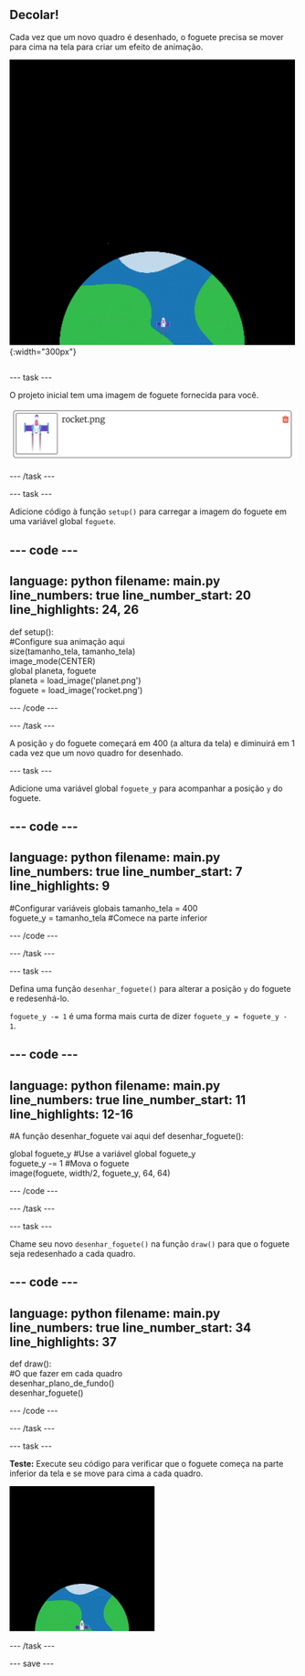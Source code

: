 ## Decolar!

<div style="display: flex; flex-wrap: wrap">
<div style="flex-basis: 200px; flex-grow: 1; margin-right: 15px;">
Cada vez que um novo quadro é desenhado, o foguete precisa se mover para cima na tela para criar um efeito de animação.
</div>
<div>

![Um foguete voando a uma velocidade constante de baixo para cima da tela.](images/fly.gif){:width="300px"}

</div>
</div>

--- task ---

O projeto inicial tem uma imagem de foguete fornecida para você.

![Imagem do foguete na biblioteca de imagens Trinket.](images/trinket_rocket_image.png)

--- /task ---

--- task ---

Adicione código à função `setup()` para carregar a imagem do foguete em uma variável global `foguete`.

--- code ---
---
language: python
filename: main.py
line_numbers: true
line_number_start: 20
line_highlights: 24, 26
---

def setup():   
  #Configure sua animação aqui   
  size(tamanho_tela, tamanho_tela)   
  image_mode(CENTER)   
  global planeta, foguete   
  planeta = load_image('planet.png')    
  foguete = load_image('rocket.png')    

--- /code ---

--- /task ---

A posição `y` do foguete começará em 400 (a altura da tela) e diminuirá em 1 cada vez que um novo quadro for desenhado.

--- task ---

Adicione uma variável global `foguete_y` para acompanhar a posição `y` do foguete.

--- code ---
---
language: python 
filename: main.py 
line_numbers: true 
line_number_start: 7
line_highlights: 9
---

#Configurar variáveis globais
tamanho_tela = 400    
foguete_y = tamanho_tela #Comece na parte inferior

--- /code ---

--- /task ---

--- task ---

Defina uma função `desenhar_foguete()` para alterar a posição `y` do foguete e redesenhá-lo.

`foguete_y -= 1` é uma forma mais curta de dizer `foguete_y = foguete_y - 1`.

--- code ---
---
language: python 
filename: main.py 
line_numbers: true 
line_number_start: 11
line_highlights: 12-16
---

#A função desenhar_foguete vai aqui
def desenhar_foguete():

  global foguete_y #Use a variável global foguete_y    
  foguete_y -= 1 #Mova o foguete    
  image(foguete, width/2, foguete_y, 64, 64)


--- /code ---

--- /task ---

--- task ---

Chame seu novo `desenhar_foguete()` na função `draw()` para que o foguete seja redesenhado a cada quadro.

--- code ---
---
language: python 
filename: main.py 
line_numbers: true 
line_number_start: 34
line_highlights: 37
---

def draw():   
  #O que fazer em cada quadro   
  desenhar_plano_de_fundo()   
  desenhar_foguete()


--- /code ---

--- /task ---

--- task ---  

**Teste:** Execute seu código para verificar que o foguete começa na parte inferior da tela e se move para cima a cada quadro.

![Imagem do foguete a meio caminho da tela.](images/trinket_rocket_fly.gif)

--- /task ---

--- save ---
